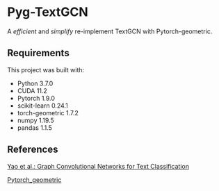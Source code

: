 # Pyg-TextGCN 

A *efficient* and *simplify* re-implement TextGCN with Pytorch-geometric. 
<!-- This one is more faster than others(include raw implement) in the own limited testing. -->

## Requirements

This project was built with:

- Python 3.7.0
- CUDA 11.2
- Pytorch 1.9.0
- scikit-learn 0.24.1
- torch-geometric 1.7.2
- numpy 1.19.5
- pandas 1.1.5 

<!-- ## Quick Start -->

<!-- ##  -->

## References

[Yao et al.: Graph Convolutional Networks for Text Classification](https://arxiv.org/abs/1809.05679)

[Pytorch_geometric](https://github.com/rusty1s/pytorch_geometric)
